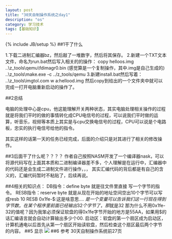 ```yaml
---
layout: post
title: "30天自制操作系统之day1"
description: "os"
category: 学习技术
tags: [基础知识]
---
```

{% include JB/setup %}
##1干了什么

1.下载二进制汇编器bz，然后敲了一堆数字，然后将其保存。
2.新建一个TXT文本文件，命名为run.bat然后写入相关的的操作：
copy helloos.img ..\z_tools\qemu\fdimagr0.bin  (感觉算是一个复制操作，其中.img是自己生成的)
..\z_tools\make.exe -c ../z_tools/qemu
3.新建install.bat然后写着：
..\z_tools\imgtol.com w a:hellood.img
然后copy到给出的一个文件夹中就可以完成一打开电脑重新启动的操作了。

##2总结

电脑的处理中心是cpu，他这能理解开关两种状态，其实电脑处理相关操作的过程就是将我们平时的做的事情转化成CPU电信号的过程，可以说我们平时做的运算，听音乐，视频等本质上其实是与cpu交换电信号的过程，CPU可以说是个电路板，忠实的执行电信号给他的指令。

其实这样的话第一天的任务已经完成，后面的介绍只是对其进行了相关的修改操作。

##3后面干了什么呢？？？？
作者自己按照NASM开发了一个编译器nask，可以将源代码写在上面其本质和二进制编译器差不多，个人理解是在运行中，汇编器中的代码还是会生成二进制文件进行操作，，，
其实汇编代码的背后都是有自己的含义的，汇编代码暂时不粘贴了，后续再说。

##4相关的知识点：
DB指令：define byte 就是往文件里直接 写一个字节的指令。
RESB指令：reserve byte 就是从现在开始的地址空间空出10个字节可以写成resb 10
RESB 0x1fe-$:这是啥意思....
$是一个变量可以告诉我们这一行现在得到字节数，在某个程序里前面已经输出32个字节了，那$就是32
那为什么不用0x1fe-32的值呢？因为我笨必须保证软盘的得0x1fe字节开始的地方是55AA，如果用$的话汇编语言就会自动计算输出多少个00.
启动区：软盘的第一个扇区成为启动区，计算机通电以后首先从第一个扇区开始读软盘，然后检查这个扇区最后两个字节 的内容。
##5 显示
![](/assets/img/day1/day1.PNG)
##6 参考
30天自制操作系统前27页
